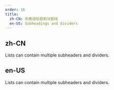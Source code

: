 ```yaml
---
order: 16
title:
  zh-CN: 列表组标题和分割线
  en-US: Subheadings and dividers
---
```


## zh-CN

Lists can contain multiple subheaders and dividers.

## en-US

Lists can contain multiple subheaders and dividers.
